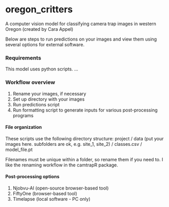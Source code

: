 # oregon_critters

A computer vision model for classifying camera trap images in western Oregon (created by Cara Appel)

Below are steps to run predictions on your images and view them using several options for external software.

### Requirements
This model uses python scripts. ...

### Workflow overview
1. Rename your images, if necessary
2. Set up directory with your images
3. Run predictions script
4. Run formatting script to generate inputs for various post-processing programs

#### File organization
These scripts use the following directory structure:
project / data (put your images here. subfolders are ok, e.g. site_1, site_2)
        / classes.csv
        / model_file.pt

Filenames must be unique within a folder, so rename them if you need to. I like the renaming workflow in the camtrapR package.

#### Post-processing options
1. Njobvu-AI (open-source browser-based tool)
2. FiftyOne (browser-based tool)
3. Timelapse (local software - PC only)
